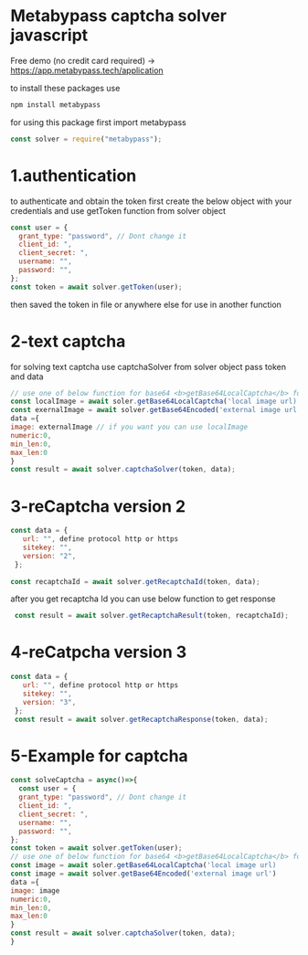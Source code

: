 # Metabypass captcha solver javascript

Free demo (no credit card required) -> https://app.metabypass.tech/application




to install these packages use 
```javascript
npm install metabypass
```

for using this package first import metabypass
```javascript
const solver = require("metabypass");
````

# 1.authentication


to authenticate and obtain the token first create the below object with your credentials and use getToken function from solver object

```javascript
const user = {
  grant_type: "password", // Dont change it
  client_id: ",
  client_secret: ",
  username: "",
  password: "",
};
const token = await solver.getToken(user);
```


then saved the token in file or anywhere else for use in another function

# 2-text captcha


for solving text captcha use captchaSolver from solver object
pass token and data 
```javascript
// use one of below function for base64 <b>getBase64LocalCaptcha</b> for local image and <b>getBase64Encoded</b> for external image
const localImage = await soler.getBase64LocalCaptcha('local image url)
const exernalImage = await solver.getBase64Encoded('external image url') 
data ={
image: externalImage // if you want you can use localImage
numeric:0,
min_len:0,
max_len:0
}
const result = await solver.captchaSolver(token, data);
```

# 3-reCaptcha version 2
 ```javascript
const data = {
    url: "", define protocol http or https
    sitekey: "",
    version: "2",
  };
  
 const recaptchaId = await solver.getRecaptchaId(token, data);
 ```
 after you get recaptcha Id you can use below function to get response
```javascript 
 const result = await solver.getRecaptchaResult(token, recaptchaId);
 ```
  
 # 4-reCatpcha version 3
 
 ```javascript
 const data = {
    url: "", define protocol http or https
    sitekey: "",
    version: "3",
  };
  const result = await solver.getRecaptchaResponse(token, data);
```
# 5-Example for captcha
```javascript
const solveCaptcha = async()=>{
  const user = {
  grant_type: "password", // Dont change it
  client_id: ",
  client_secret: ",
  username: "",
  password: "",
};
const token = await solver.getToken(user);
// use one of below function for base64 <b>getBase64LocalCaptcha</b> for local image and <b>getBase64Encoded</b> for external image
const image = await soler.getBase64LocalCaptcha('local image url)
const image = await solver.getBase64Encoded('external image url') 
data ={
image: image
numeric:0,
min_len:0,
max_len:0
}
const result = await solver.captchaSolver(token, data);
}
```
